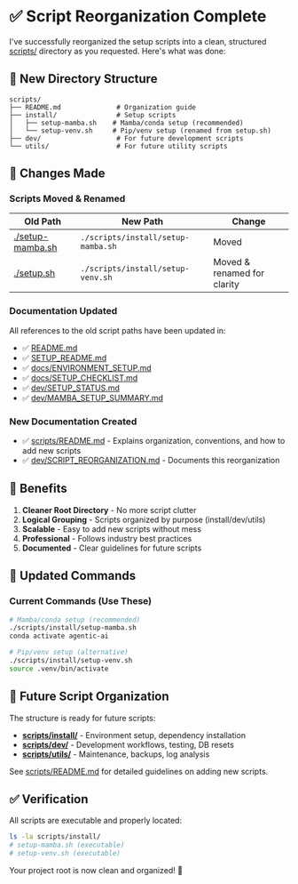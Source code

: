 # ✅ Script Reorganization Complete

I've successfully reorganized the setup scripts into a clean, structured [scripts/](cci:7://file:///Users/pleiadian53/work/agentic-ai-public/scripts:0:0-0:0) directory as you requested. Here's what was done:

## 📁 New Directory Structure

```
scripts/
├── README.md              # Organization guide
├── install/               # Setup scripts
│   ├── setup-mamba.sh    # Mamba/conda setup (recommended)
│   └── setup-venv.sh     # Pip/venv setup (renamed from setup.sh)
├── dev/                   # For future development scripts
└── utils/                 # For future utility scripts
```

## 🔄 Changes Made

### Scripts Moved & Renamed

| Old Path                                                     | New Path                           | Change                      |
| ------------------------------------------------------------ | ---------------------------------- | --------------------------- |
| [./setup-mamba.sh](cci:7://file:///Users/pleiadian53/work/agentic-ai-public/setup-mamba.sh:0:0-0:0) | `./scripts/install/setup-mamba.sh` | Moved                       |
| [./setup.sh](cci:7://file:///Users/pleiadian53/work/agentic-ai-public/setup.sh:0:0-0:0) | `./scripts/install/setup-venv.sh`  | Moved & renamed for clarity |

### Documentation Updated

All references to the old script paths have been updated in:

- ✅ [README.md](cci:7://file:///Users/pleiadian53/work/agentic-ai-public/README.md:0:0-0:0)
- ✅ [SETUP_README.md](cci:7://file:///Users/pleiadian53/work/agentic-ai-public/SETUP_README.md:0:0-0:0)
- ✅ [docs/ENVIRONMENT_SETUP.md](cci:7://file:///Users/pleiadian53/work/agentic-ai-public/docs/ENVIRONMENT_SETUP.md:0:0-0:0)
- ✅ [docs/SETUP_CHECKLIST.md](cci:7://file:///Users/pleiadian53/work/agentic-ai-public/docs/SETUP_CHECKLIST.md:0:0-0:0)
- ✅ [dev/SETUP_STATUS.md](cci:7://file:///Users/pleiadian53/work/agentic-ai-public/dev/SETUP_STATUS.md:0:0-0:0)
- ✅ [dev/MAMBA_SETUP_SUMMARY.md](cci:7://file:///Users/pleiadian53/work/agentic-ai-public/dev/MAMBA_SETUP_SUMMARY.md:0:0-0:0)

### New Documentation Created

- ✅ [scripts/README.md](cci:7://file:///Users/pleiadian53/work/agentic-ai-public/scripts/README.md:0:0-0:0) - Explains organization, conventions, and how to add new scripts
- ✅ [dev/SCRIPT_REORGANIZATION.md](cci:7://file:///Users/pleiadian53/work/agentic-ai-public/dev/SCRIPT_REORGANIZATION.md:0:0-0:0) - Documents this reorganization

## 🎯 Benefits

1. **Cleaner Root Directory** - No more script clutter
2. **Logical Grouping** - Scripts organized by purpose (install/dev/utils)
3. **Scalable** - Easy to add new scripts without mess
4. **Professional** - Follows industry best practices
5. **Documented** - Clear guidelines for future scripts

## 🚀 Updated Commands

### Current Commands (Use These)

```bash
# Mamba/conda setup (recommended)
./scripts/install/setup-mamba.sh
conda activate agentic-ai

# Pip/venv setup (alternative)
./scripts/install/setup-venv.sh
source .venv/bin/activate
```

## 📂 Future Script Organization

The structure is ready for future scripts:

- **[scripts/install/](cci:7://file:///Users/pleiadian53/work/agentic-ai-public/scripts/install:0:0-0:0)** - Environment setup, dependency installation
- **[scripts/dev/](cci:7://file:///Users/pleiadian53/work/agentic-ai-public/scripts/dev:0:0-0:0)** - Development workflows, testing, DB resets
- **[scripts/utils/](cci:7://file:///Users/pleiadian53/work/agentic-ai-public/scripts/utils:0:0-0:0)** - Maintenance, backups, log analysis

See [scripts/README.md](cci:7://file:///Users/pleiadian53/work/agentic-ai-public/scripts/README.md:0:0-0:0) for detailed guidelines on adding new scripts.

## ✅ Verification

All scripts are executable and properly located:

```bash
ls -la scripts/install/
# setup-mamba.sh (executable)
# setup-venv.sh (executable)
```

Your project root is now clean and organized! 🎉